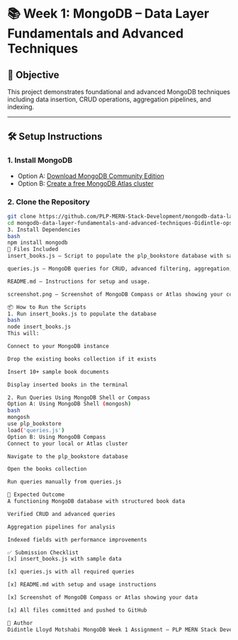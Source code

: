  # 📚 Week 1: MongoDB – Data Layer Fundamentals and Advanced Techniques

## 🚀 Objective
This project demonstrates foundational and advanced MongoDB techniques including data insertion, CRUD operations, aggregation pipelines, and indexing.

---

## 🛠️ Setup Instructions

### 1. Install MongoDB
- Option A: [Download MongoDB Community Edition](https://www.mongodb.com/try/download/community)
- Option B: [Create a free MongoDB Atlas cluster](https://www.mongodb.com/cloud/atlas/register)

### 2. Clone the Repository
```bash
git clone https://github.com/PLP-MERN-Stack-Development/mongodb-data-layer-fundamentals-and-advanced-techniques-Didintle-ops.git
cd mongodb-data-layer-fundamentals-and-advanced-techniques-Didintle-ops
3. Install Dependencies
bash
npm install mongodb
📂 Files Included
insert_books.js – Script to populate the plp_bookstore database with sample book data.

queries.js – MongoDB queries for CRUD, advanced filtering, aggregation, and indexing.

README.md – Instructions for setup and usage.

screenshot.png – Screenshot of MongoDB Compass or Atlas showing your collections and sample data.

📦 How to Run the Scripts
1. Run insert_books.js to populate the database
bash
node insert_books.js
This will:

Connect to your MongoDB instance

Drop the existing books collection if it exists

Insert 10+ sample book documents

Display inserted books in the terminal

2. Run Queries Using MongoDB Shell or Compass
Option A: Using MongoDB Shell (mongosh)
bash
mongosh
use plp_bookstore
load('queries.js')
Option B: Using MongoDB Compass
Connect to your local or Atlas cluster

Navigate to the plp_bookstore database

Open the books collection

Run queries manually from queries.js

🧪 Expected Outcome
A functioning MongoDB database with structured book data

Verified CRUD and advanced queries

Aggregation pipelines for analysis

Indexed fields with performance improvements

✅ Submission Checklist
[x] insert_books.js with sample data

[x] queries.js with all required queries

[x] README.md with setup and usage instructions

[x] Screenshot of MongoDB Compass or Atlas showing your data

[x] All files committed and pushed to GitHub

👤 Author
Didintle Lloyd Motshabi MongoDB Week 1 Assignment – PLP MERN Stack Development
